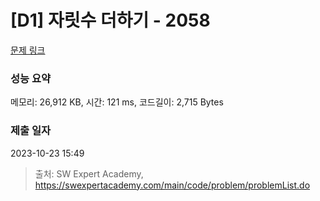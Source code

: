 # [D1] 자릿수 더하기 - 2058 

[문제 링크](https://swexpertacademy.com/main/code/problem/problemDetail.do?contestProbId=AV5QPRjqA10DFAUq) 

### 성능 요약

메모리: 26,912 KB, 시간: 121 ms, 코드길이: 2,715 Bytes

### 제출 일자

2023-10-23 15:49



> 출처: SW Expert Academy, https://swexpertacademy.com/main/code/problem/problemList.do
